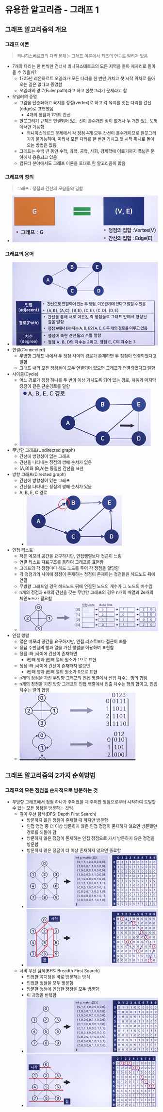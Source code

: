 # 유용한 알고리즘 - 그래프 1

## 그래프 알고리즘의 개요

### 그래프 이론

> 쾨니히스베르크의 다리 문제는 그래프 이론에서 최초의 연구로 알려져 있음

- 7개의 다리는 한 번씩만 건너서 쾨니히스테르크의 모든 지역을 돌아 제자리로 돌아올 수 있을까?
  - 1725년 레온하르트 오일러가 모든 다리를 한 번만 거치고 첫 시작 위치로 돌아오는 길은 없다고 증명함
  - 오일러의 경로(Euler path)라고 하고 한붓그리기 문제라고 함
- 오일러의 증명
  - 그림을 단순화하고 육지를 정점(vertex)로 하고 각 육지를 잇는 다리를 간선(edge)로 표현했음
    - 4개의 정점과 7개의 간선
  - 한붓그리기 규칙은 연결되어 있는 선이 홀수개인 점이 없거나 두 개만 있는 도형에서만 가능함
    - 쾨니히스테르크 문제에서 각 정점 4개 모두 간선이 홀수개이므로 한붓그리기가 불가능하며, 따라서 모든 다리를 한 번만 거치고 첫 시작 위치로 돌아오는 방법은 없음
  - 그래프는 수백 년 동안 수학, 과학, 공학, 사회, 경제학에 이르기까지 폭넓은 분야에서 응용되고 있음
  - 컴퓨터 분야에서도 그래프 이론을 토대로 한 알고리즘이 많음

### 그래프의 정의

> 그래프 : 정점과 간선의 모음들의 결합

- ![alt text](image-2.png)

### 그래프의 용어

- ![alt text](image-3.png)
- 연결(Connected)
  - 무방향 그래프 내에서 두 정점 사이의 경로가 존재하면 두 정점이 연결되었다고 말함
  - 그래프 내의 모든 정점들이 모두 연결되어 있으면 그래프가 연결되었다고 말함
- 사이클(Cycle)
  - 어느 경로가 정점 하나를 두 번이 이상 거치도록 되어 있는 경로, 처음과 마지막 정점이 같은 단순경로를 말함
  - ![alt text](image-4.png)
- 무방향 그래프(Undirected graph)
  - 간선에 방향성이 없는 그래프
  - 간선을 나타내는 정점의 쌍에 순서가 없음
  - (A,B)와 (B,A)는 동일한 간선을 표현
- 방향 그래프(Directed graph)
  - 간선에 방향성이 있는 그래프
  - 간선을 나타내는 정점의 쌍에 순서가 있음
  - A, B, E, C 경로
    - ![alt text](image-5.png)
- 인접 리스트
  - 적은 메모리 공간을 요구하지만, 인접행렬보다 접근이 느림
  - 연결 리스트 자료구조를 통하여 그래프를 표현함
  - 그래프의 각 정점마다 헤드 노드를 두어 각 정점을 할당함
  - 각 정점과의 사이에 정점이 존재하는 정점이 존재하는 정점들을 헤드노드 뒤에 연결
  - 무방향 그래프일 경우 헤드노드 뒤에 연결된 노드의 개수가 그 노드의 차수임
  - n개의 정점과 e개의 간선을 갖는 무방향 그래프의 경우 n개의 배열과 2e개의 체인노드가 필요함
  - ![alt text](image-6.png)
- 인접 행렬
  - 많은 메모리 공간을 요구하지만, 인접 리스트보다 접근이 빠름
  - 정점 수만큼의 행과 열을 가진 행렬을 이용하여 표현함
  - 정점 i와 j사이에 간선이 존재하면
    - i번째 행과 j번째 열의 원소가 1으로 표현
  - 정점 i와 j사이에 간선이 존재하지 않으면
    - i번째 행과 j번째 열의 원소가 0으로 표현
  - n개의 정점을 가진 무방향 그래프의 인접 행렬에서 진입 차수는 행의 합임
  - n개의 정점을 가진 방향 그래프의 인접 행렬에서 진출 차수는 행의 합이고, 진입 차수는 열의 합임
  - ![alt text](image-7.png)

## 그래프 알고리즘의 2가지 순회방법

### 그래프의 모든 정점을 순차적으로 방문하는 것

- 무방향 그래프에서 정점 하나가 주어졌을 때 주어진 정점으로부터 시작하여 도달할 수 있는 모든 정점을 방문하는 것임
  - 깊이 우선 탐색(DFS: Depth First Search)
    - 방문하지 않은 정점이 존재할 때 까지만 방문함
    - 인접 정점 중 더 이상 방문하지 않은 인접 정점이 존재하지 않으면 방문했던 경로를 되돌아 감
    - 방문하지 않은 정점이 존재하는 인접 정점으로 가서 방문하지 않은 정점을 방문함
    - 방문하지 않은 정점이 더 이상 존재하지 않으면 종료함
    - ![alt text](image-8.png)
    - ![alt text](image-9.png)
  - 너비 우선 탐색(BFS: Breadth First Search)
    - 인접한 꼭지점을 바로 방문하는 방식
    - 인접한 정점을 모두 방문함
    - 방문한 정점에 인접한 정점을 모두 방문함
    - 이 과정을 반복함
    - ![alt text](image-10.png)
    - ![alt text](image-11.png)

